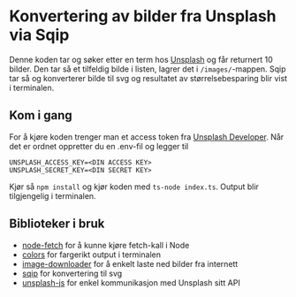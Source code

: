 # Konvertering av bilder fra Unsplash via Sqip

Denne koden tar og søker etter en term hos [Unsplash](https://unsplash.com/) og får returnert 10 bilder. Den tar så et tilfeldig bilde i listen, lagrer det i `/images/`-mappen. Sqip tar så og konverterer bilde til svg og resultatet av størrelsebesparing blir vist i terminalen.

## Kom i gang
For å kjøre koden trenger man et access token fra [Unsplash Developer](https://unsplash.com/developers). Når det er ordnet oppretter du en .env-fil og legger til 
```
UNSPLASH_ACCESS_KEY=<DIN ACCESS KEY>
UNSPLASH_SECRET_KEY=<DIN SECRET KEY>
```

Kjør så `npm install` og kjør koden med `ts-node index.ts`. Output blir tilgjengelig i terminalen.

## Biblioteker i bruk
* [node-fetch](https://www.npmjs.com/package/node-fetch) for å kunne kjøre fetch-kall i Node
* [colors](https://www.npmjs.com/package/colors) for fargerikt output i terminalen
* [image-downloader](https://www.npmjs.com/package/image-downloader) for å enkelt laste ned bilder fra internett
* [sqip](https://github.com/axe312ger/sqip) for konvertering til svg
* [unsplash-js](https://github.com/unsplash/unsplash-js) for enkel kommunikasjon med Unsplash sitt API